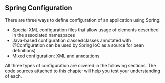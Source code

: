 ## Spring Configuration
There are three ways to define configuration of an application using Spring:
- Special XML configuration files that allow usage of elements described in the associated namespaces
- Java-based configuration classes(classes annotated with @Configuration can be used by Spring IoC as a source for bean definitions)
- Mixed configuration: XML and annotations

All three types of configuration are covered in the following sections. The code sources attached to this chapter will help you test your understanding of each.

